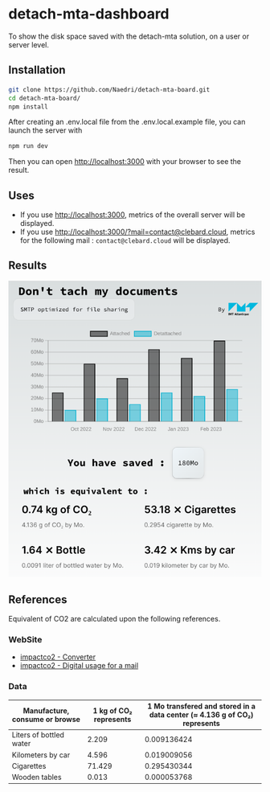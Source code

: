 # detach-mta-dashboard

To show the disk space saved with the detach-mta solution, on a user or server level.

## Installation

```sh
git clone https://github.com/Naedri/detach-mta-board.git
cd detach-mta-board/
npm install
```

After creating an .env.local file from the .env.local.example file, you can launch the server with

```sh
npm run dev
```

Then you can open [http://localhost:3000](http://localhost:3000) with your browser to see the result.

## Uses

- If you use [http://localhost:3000](http://localhost:3000), metrics of the overall server will be displayed.
- If you use [http://localhost:3000/?mail=contact@clebard.cloud](http://localhost:3000/?mail=contact@clebard.cloud), metrics for the following mail : `contact@clebard.cloud` will be displayed.

## Results

![Screenshot-Dashboard](./README.assets/Screenshot-Dashboard.png)

## References

Equivalent of CO2 are calculated upon the following references.

### WebSite

- [impactco2 - Converter](https://impactco2.fr/convertisseur)
- [impactco2 - Digital usage for a mail](https://impactco2.fr/usagenumerique/email)

### Data

| Manufacture, consume or browse | 1 kg of CO₂ represents | 1 Mo transfered and stored in a data center (≈ 4.136 g of CO₂) represents |
| ------------------------------ | ---------------------- | ------------------------------------------------------------------------- |
| Liters of bottled water        | 2.209                  | 0.009136424                                                               |
| Kilometers by car              | 4.596                  | 0.019009056                                                               |
| Cigarettes                     | 71.429                 | 0.295430344                                                               |
| Wooden tables                  | 0.013                  | 0.000053768                                                               |
